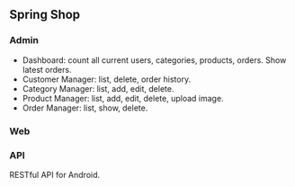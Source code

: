 ## Spring Shop

### Admin

- Dashboard: count all current users, categories, products, orders. Show latest orders.
- Customer Manager: list, delete, order history.
- Category Manager: list, add, edit, delete.
- Product Manager: list, add, edit, delete, upload image.
- Order Manager: list, show, delete. 

### Web

### API
RESTful API for Android.